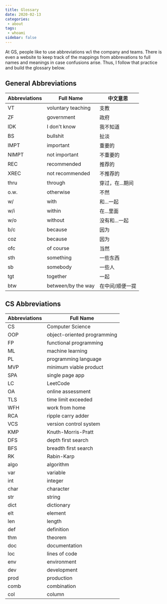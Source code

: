```yaml
---
title: Glossary
date: 2020-02-13
categories:
 - about
tags:
 - whoami
sidebar: false
---
```


At GS, people like to use abbreviations w/i the company and teams. There is even a website to keep track of the mappings from abbrevations to full names and meanings in case confusions arise. Thus, I follow that practice and build the glossary below.

<!-- more -->

## General Abbreviations

| Abbreviations | Full Name | 中文意思 |
| ------------- | --------- | ------ |
| VT | voluntary teaching | 支教 |
| ZF | government | 政府 |
| IDK | I don't know | 我不知道 |
| BS | bullshit | 扯淡 |
| IMPT | important | 重要的 |
| NIMPT | not important | 不重要的 |
| REC | recommended | 推荐的 |
| XREC | not recommended | 不推荐的 |
| thru | through | 穿过，在...期间 |
| o.w. | otherwise | 不然 |
| w/ | with | 和...一起 |
| w/i | within | 在...里面 |
| w/o | without | 没有和...一起 |
| b/c | because | 因为 |
| coz | because | 因为 |
| ofc | of course | 当然 |
| sth | something | 一些东西 |
| sb | somebody | 一些人 |
| tgt | together | 一起 |
| btw | between/by the way | 在中间/顺便一提 |

## CS Abbreviations

| Abbreviations | Full Name |
| ------------- | --------- |
| CS | Computer Science |
| OOP | object-oriented programming |
| FP | functional programming |
| ML | machine learning |
| PL | programming language |
| MVP | minimum viable product |
| SPA | single page app |
| LC | LeetCode |
| OA | online assessment |
| TLS | time limit exceeded |
| WFH | work from home |
| RCA | ripple carry adder |
| VCS | version control system |
| KMP | Knuth-Morris-Pratt |
| DFS | depth first search |
| BFS | breadth first search |
| RK | Rabin-Karp |
| algo | algorithm |
| var | variable |
| int | integer |
| char | character |
| str | string |
| dict | dictionary |
| elt | element |
| len | length |
| def | definition |
| thm | theorem |
| doc | documentation |
| loc | lines of code |
| env | environment |
| dev | development |
| prod | production |
| comb | combination |
| col | column |
